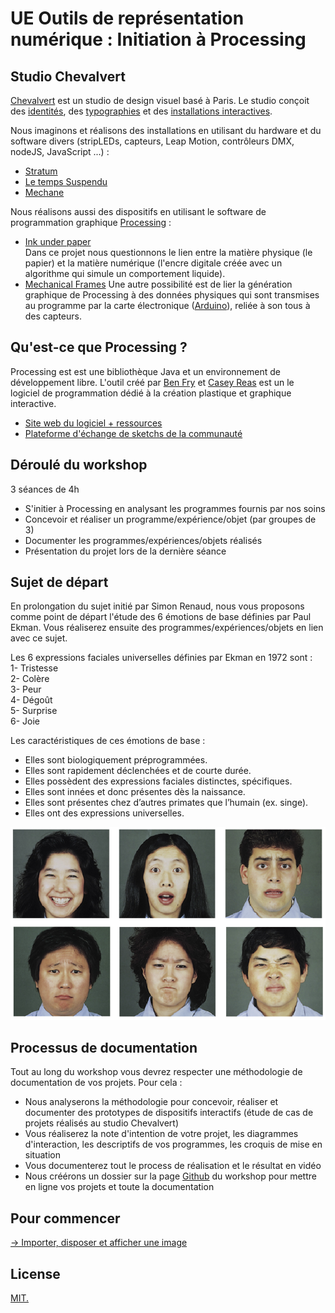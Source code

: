 # UE Outils de représentation numérique : Initiation à Processing

## Studio Chevalvert

[Chevalvert](https://chevalvert.fr/about/) est un studio de design visuel basé à Paris.
Le studio conçoit des [identités](https://chevalvert.fr/identite/), des [typographies](https://chevalvert.fr/typographie/relief/) et des [installations interactives](https://chevalvert.fr/installation/).

Nous imaginons et réalisons des installations en utilisant du hardware et du software divers (stripLEDs, capteurs, Leap Motion, contrôleurs DMX, nodeJS, JavaScript ...) :
- [Stratum](https://chevalvert.fr/installation/stratum/) 
- [Le temps Suspendu](https://chevalvert.fr/installation/le-temps-suspendu/)
- [Mechane](https://chevalvert.fr/installation/mechane/)

Nous réalisons aussi des dispositifs en utilisant le software de programmation graphique [Processing](https://processing.org/) :  
- [Ink under paper](https://chevalvert.fr/installation/ink-under-paper/)  
Dans ce projet nous questionnons le lien entre la matière physique (le papier) et la matière numérique (l'encre digitale créée avec un algorithme qui simule un comportement liquide). 
- [Mechanical Frames](https://chevalvert.fr/installation/mechanical-frames/)
Une autre possibilité est de lier la génération graphique de Processing à des données physiques qui sont transmises au programme par la carte électronique ([Arduino](https://www.arduino.cc/)), reliée à son tous à des capteurs.  


## Qu'est-ce que Processing ?

Processing est est une bibliothèque Java et un environnement de développement libre. L'outil créé par [Ben Fry](https://fathom.info/about/) et [Casey Reas](http://reas.com/) est un le logiciel de programmation dédié à la création plastique et graphique interactive. 

- [Site web du logiciel + ressources](https://processing.org/)  
- [Plateforme d'échange de sketchs de la communauté](https://www.openprocessing.org/)

## Déroulé du workshop

3 séances de 4h
- S'initier à Processing en analysant les programmes fournis par nos soins
- Concevoir et réaliser un programme/expérience/objet (par groupes de 3)
- Documenter les programmes/expériences/objets réalisés
- Présentation du projet lors de la dernière séance

## Sujet de départ

En prolongation du sujet initié par Simon Renaud, nous vous proposons comme point de départ l'étude des 6 émotions de base définies par Paul Ekman. Vous réaliserez ensuite des programmes/expériences/objets en lien avec ce sujet.

Les 6 expressions faciales universelles définies par Ekman en 1972 sont :  
1- Tristesse  
2- Colère  
3- Peur  
4- Dégoût  
5- Surprise  
6- Joie  

Les caractéristiques de ces émotions de base :
- Elles sont biologiquement préprogrammées.
- Elles sont rapidement déclenchées et de courte durée.
- Elles possèdent des expressions faciales distinctes, spécifiques.
- Elles sont innées et donc présentes dès la naissance.
- Elles sont présentes chez d’autres primates que l’humain (ex. singe).
- Elles ont des expressions universelles. 

![ekman-emotions.png](ressources/ekman-emotions.png)

## Processus de documentation 

Tout au long du workshop vous devrez respecter une méthodologie de documentation de vos projets. Pour cela :
- Nous analyserons la méthodologie pour concevoir, réaliser et documenter des prototypes de dispositifs interactifs (étude de cas de projets réalisés au studio Chevalvert)
- Vous réaliserez la note d'intention de votre projet, les diagrammes d'interaction, les descriptifs de vos programmes, les croquis de mise en situation
- Vous documenterez tout le process de réalisation et le résultat en vidéo
- Nous créérons un dossier sur la page [Github](https://github.com) du workshop pour mettre en ligne vos projets et toute la documentation

## Pour commencer

[→ Importer, disposer et afficher une image](/cours-1/mood-generator-0)

## License

[MIT.](https://tldrlegal.com/license/mit-license)
